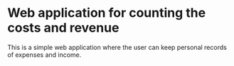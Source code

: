 # Web application for counting the costs and revenue
This is a simple web application where the user can keep personal records of expenses and income.
